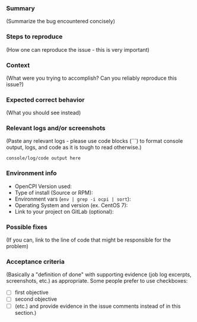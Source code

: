 ### Summary
(Summarize the bug encountered concisely)

### Steps to reproduce
(How one can reproduce the issue - this is very important)

### Context
(What were you trying to accomplish? Can you reliably reproduce this issue?)

### Expected correct behavior
(What you should see instead)

### Relevant logs and/or screenshots
(Paste any relevant logs - please use code blocks (```) to format console output,
logs, and code as it is tough to read otherwise.)
```
console/log/code output here
```

### Environment info
- OpenCPI Version used:
- Type of install (Source or RPM):
- Environment vars (`env | grep -i ocpi | sort`):
- Operating System and version (ex. CentOS 7):
- Link to your project on GitLab (optional):

### Possible fixes
(If you can, link to the line of code that might be responsible for the problem)

### Acceptance criteria
(Basically a "definition of done" with supporting evidence (job log excerpts,
screenshots, etc.) as appropriate.  Some people prefer to use checkboxes:
- [ ] first objective
- [ ] second objective
- [ ] (etc.)
and provide evidence in the issue comments instead of in this section.)

